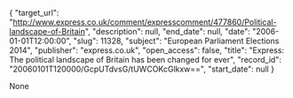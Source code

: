{
  "target_url": "http://www.express.co.uk/comment/expresscomment/477860/Political-landscape-of-Britain", 
  "description": null, 
  "end_date": null, 
  "date": "2006-01-01T12:00:00", 
  "slug": 11328, 
  "subject": "European Parliament Elections 2014", 
  "publisher": "express.co.uk", 
  "open_access": false, 
  "title": "Express: The political landscape of Britain has been changed for ever", 
  "record_id": "20060101T120000/GcpUTdvsG/tUWCOKcGlkxw==", 
  "start_date": null
}

None